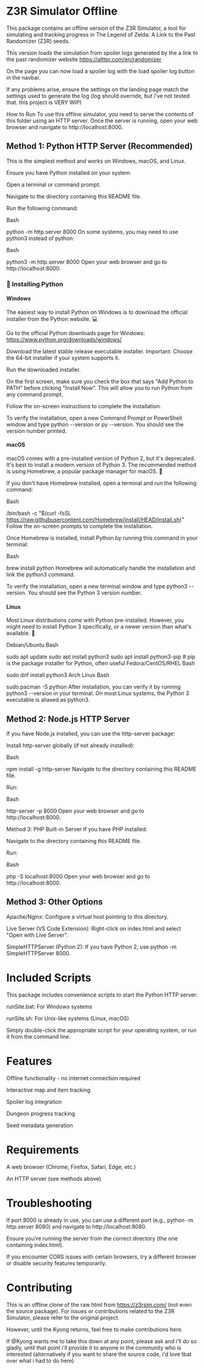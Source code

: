 # Z3R Simulator Offline

This package contains an offline version of the Z3R Simulator, a tool for simulating and tracking progress in The Legend of Zelda: A Link to the Past Randomizer (Z3R) seeds.

This version loads the simulation from spoiler logs generated by the a link to the past randomizer website https://alttpr.com/en/randomizer

On the page you can now load a spoiler log with the load spoiler log button in the navbar.

If any problems arise, ensure the settings on the landing page match the settings used to generate the log (log should override, but i've not tested that. this project is VERY WIP)

How to Run
To use this offline simulator, you need to serve the contents of this folder using an HTTP server. Once the server is running, open your web browser and navigate to http://localhost:8000.


## Method 1: Python HTTP Server (Recommended)
This is the simplest method and works on Windows, macOS, and Linux.

Ensure you have Python installed on your system.

Open a terminal or command prompt.

Navigate to the directory containing this README file.

Run the following command:

Bash

python -m http.server 8000
On some systems, you may need to use python3 instead of python:

Bash

python3 -m http.server 8000
Open your web browser and go to http://localhost:8000.

### 🐍 Installing Python
#### Windows
The easiest way to install Python on Windows is to download the official installer from the Python website. 💻

Go to the official Python downloads page for Windows: https://www.python.org/downloads/windows/

Download the latest stable release executable installer. Important: Choose the 64-bit installer if your system supports it.

Run the downloaded installer.

On the first screen, make sure you check the box that says "Add Python to PATH" before clicking "Install Now". This will allow you to run Python from any command prompt.

Follow the on-screen instructions to complete the installation.

To verify the installation, open a new Command Prompt or PowerShell window and type python --version or py --version. You should see the version number printed.

#### macOS
macOS comes with a pre-installed version of Python 2, but it's deprecated. It's best to install a modern version of Python 3. The recommended method is using Homebrew, a popular package manager for macOS. 🍺

If you don't have Homebrew installed, open a terminal and run the following command:

Bash

/bin/bash -c "$(curl -fsSL https://raw.githubusercontent.com/Homebrew/install/HEAD/install.sh)"
Follow the on-screen prompts to complete the installation.

Once Homebrew is installed, install Python by running this command in your terminal:

Bash

brew install python
Homebrew will automatically handle the installation and link the python3 command.

To verify the installation, open a new terminal window and type python3 --version. You should see the Python 3 version number.

#### Linux
Most Linux distributions come with Python pre-installed. However, you might need to install Python 3 specifically, or a newer version than what's available. 🐧

Debian/Ubuntu
Bash

sudo apt update
sudo apt install python3
sudo apt install python3-pip  # pip is the package installer for Python, often useful
Fedora/CentOS/RHEL
Bash

sudo dnf install python3
Arch Linux
Bash

sudo pacman -S python
After installation, you can verify it by running python3 --version in your terminal. On most Linux systems, the Python 3 executable is aliased as python3.

## Method 2: Node.js HTTP Server
If you have Node.js installed, you can use the http-server package:

Install http-server globally (if not already installed):

Bash

npm install -g http-server
Navigate to the directory containing this README file.

Run:

Bash

http-server -p 8000
Open your web browser and go to http://localhost:8000.

Method 3: PHP Built-in Server
If you have PHP installed:

Navigate to the directory containing this README file.

Run:

Bash

php -S localhost:8000
Open your web browser and go to http://localhost:8000.

## Method 3: Other Options
Apache/Nginx: Configure a virtual host pointing to this directory.

Live Server (VS Code Extension): Right-click on index.html and select "Open with Live Server".

SimpleHTTPServer (Python 2): If you have Python 2, use python -m SimpleHTTPServer 8000.

# Included Scripts
This package includes convenience scripts to start the Python HTTP server:

runSite.bat: For Windows systems

runSite.sh: For Unix-like systems (Linux, macOS)

Simply double-click the appropriate script for your operating system, or run it from the command line.

# Features
Offline functionality - no internet connection required

Interactive map and item tracking

Spoiler log integration

Dungeon progress tracking

Seed metadata generation

# Requirements
A web browser (Chrome, Firefox, Safari, Edge, etc.)

An HTTP server (see methods above)

# Troubleshooting
If port 8000 is already in use, you can use a different port (e.g., python -m http.server 8080) and navigate to http://localhost:8080.

Ensure you're running the server from the correct directory (the one containing index.html).

If you encounter CORS issues with certain browsers, try a different browser or disable security features temporarily.

# Contributing
This is an offline clone of the raw html from https://z3rsim.com/ (not even the source package). For issues or contributions related to the Z3R Simulator, please refer to the original project. 

However, until the Kyong returns, feel free to make contributions here.

If @Kyong wants me to take this down at any point, please ask and i'll do so gladly, until that point i'll provide it to anyone in the community who is interested
(alternatively if you want to share the source code, i'd love tbat over what i had to do here)
